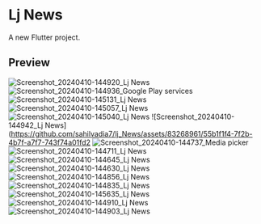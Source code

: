 # Lj News

A new Flutter project.

## Preview

![Screenshot_20240410-144920_Lj News](https://github.com/sahilvadia7/lj_News/assets/83268961/2fdd1e01-75c9-481c-a69b-387c55c48cb3)
![Screenshot_20240410-144936_Google Play services](https://github.com/sahilvadia7/lj_News/assets/83268961/11251572-5394-4cc9-b061-1a4f8fc588c3)
![Screenshot_20240410-145131_Lj News](https://github.com/sahilvadia7/lj_News/assets/83268961/1df51f6d-731a-4af2-a64e-075b274b8063)
![Screenshot_20240410-145057_Lj News](https://github.com/sahilvadia7/lj_News/assets/83268961/7758a986-0554-41f8-8fca-ef23b3605f2d)
![Screenshot_20240410-145040_Lj News](https://github.com/sahilvadia7/lj_News/assets/83268961/0b269f01-2b2f-4696-89a6-10f85f911973)
![Screenshot_20240410-144942_Lj News](https://github.com/sahilvadia7/lj_News/assets/83268961/55b1f1f4-7f2b-4b7f-a7f7-743f74a01fd2
![Screenshot_20240410-144737_Media picker](https://github.com/sahilvadia7/lj_News/assets/83268961/bc3075c6-a0d2-46fb-9573-c4e5407641c7)
![Screenshot_20240410-144711_Lj News](https://github.com/sahilvadia7/lj_News/assets/83268961/b425145d-f3a3-4cb4-aaff-07e2c7018435)
![Screenshot_20240410-144645_Lj News](https://github.com/sahilvadia7/lj_News/assets/83268961/0adf5a15-feb5-4a0a-9332-d35f3f1294a6)
![Screenshot_20240410-144630_Lj News](https://github.com/sahilvadia7/lj_News/assets/83268961/f355f5c8-683f-46a7-b491-ef209af82744)
![Screenshot_20240410-144856_Lj News](https://github.com/sahilvadia7/lj_News/assets/83268961/7d7d086f-6939-41f7-8402-f5afe3c13d2f)
![Screenshot_20240410-144835_Lj News](https://github.com/sahilvadia7/lj_News/assets/83268961/3b776cb6-9365-4c62-bd90-eecd0ce79180)
![Screenshot_20240410-145635_Lj News](https://github.com/sahilvadia7/lj_News/assets/83268961/ab33e880-bf55-48d7-ad0c-591c5298c70f)
![Screenshot_20240410-144910_Lj News](https://github.com/sahilvadia7/lj_News/assets/83268961/dd63863d-5324-4e78-8e8b-6ca41da8c881)
![Screenshot_20240410-144903_Lj News](https://github.com/sahilvadia7/lj_News/assets/83268961/89fcf3fa-7c17-497a-bd60-1c75ad4d7113)
